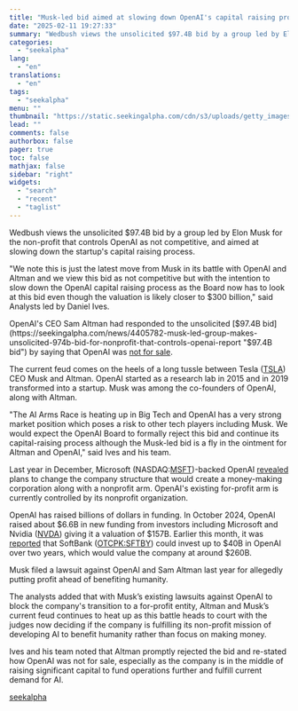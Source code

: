 ```yaml
---
title: "Musk-led bid aimed at slowing down OpenAI's capital raising process: Wedbush"
date: "2025-02-11 19:27:33"
summary: "Wedbush views the unsolicited $97.4B bid by a group led by Elon Musk for the non-profit that controls OpenAI as not competitive, and aimed at slowing down the startup's capital raising process. \"We note this is just the latest move from Musk in its battle with OpenAI and Altman and..."
categories:
  - "seekalpha"
lang:
  - "en"
translations:
  - "en"
tags:
  - "seekalpha"
menu: ""
thumbnail: "https://static.seekingalpha.com/cdn/s3/uploads/getty_images/2184585949/image_2184585949.jpg"
lead: ""
comments: false
authorbox: false
pager: true
toc: false
mathjax: false
sidebar: "right"
widgets:
  - "search"
  - "recent"
  - "taglist"
---
```


Wedbush views the unsolicited $97.4B bid by a group led by Elon Musk for the non-profit that controls OpenAI as not competitive, and aimed at slowing down the startup's capital raising process.

"We note this is just the latest move from Musk in its battle with OpenAI and Altman and we view this bid as not competitive but with the intention to slow down the OpenAI capital raising process as the Board now has to look at this bid even though the valuation is likely closer to $300 billion," said Analysts led by Daniel Ives.

OpenAI's CEO Sam Altman had responded to the unsolicited [$97.4B bid](https://seekingalpha.com/news/4405782-musk-led-group-makes-unsolicited-974b-bid-for-nonprofit-that-controls-openai-report "$97.4B bid") by saying that OpenAI was [not for sale](https://seekingalpha.com/news/4405988-openai-chief-restates-company-not-for-sale-after-elon-musk-led-bid "not for sale").

The current feud comes on the heels of a long tussle between Tesla ([TSLA](https://seekingalpha.com/symbol/TSLA "Tesla, Inc.")) CEO Musk and Altman. OpenAI started as a research lab in 2015 and in 2019 transformed into a startup. Musk was among the co-founders of OpenAI, along with Altman.

"The AI Arms Race is heating up in Big Tech and OpenAI has a very strong market position which poses a risk to other tech players including Musk. We would expect the OpenAI Board to formally reject this bid and continue its capital-raising process although the Musk-led bid is a fly in the ointment for Altman and OpenAI," said Ives and his team.

Last year in December, Microsoft (NASDAQ:[MSFT](https://seekingalpha.com/symbol/MSFT "Microsoft Corporation"))-backed OpenAI [revealed](https://seekingalpha.com/news/4391191-openai-mulls-plans-around-for-profit-structure-to-propel-chatgpt-maker "revealed") plans to change the company structure that would create a money-making corporation along with a nonprofit arm. OpenAI's existing for-profit arm is currently controlled by its nonprofit organization.

OpenAI has raised billions of dollars in funding. In October 2024, OpenAI raised about $6.6B in new funding from investors including Microsoft and Nvidia ([NVDA](https://seekingalpha.com/symbol/NVDA "NVIDIA Corporation")) giving it a valuation of $157B. Earlier this month, it was [reported](https://seekingalpha.com/news/4405146-softbank-may-invest-40b-into-openai-report "reported") that SoftBank ([OTCPK:SFTBY](https://seekingalpha.com/symbol/SFTBY "SoftBank Group Corp.")) could invest up to $40B in OpenAI over two years, which would value the company at around $260B.

Musk filed a lawsuit against OpenAI and Sam Altman last year for allegedly putting profit ahead of benefiting humanity.

The analysts added that with Musk’s existing lawsuits against OpenAI to block the company's transition to a for-profit entity, Altman and Musk’s current feud continues to heat up as this battle heads to court with the judges now deciding if the company is fulfilling its non-profit mission of developing AI to benefit humanity rather than focus on making money.

Ives and his team noted that Altman promptly rejected the bid and re-stated how OpenAI was not for sale, especially as the company is in the middle of raising significant capital to fund operations further and fulfill current demand for AI.

[seekalpha](https://seekingalpha.com/news/4406179-musk-led-bid-aimed-at-slowing-down-openais-capital-raising-process-wedbush)
